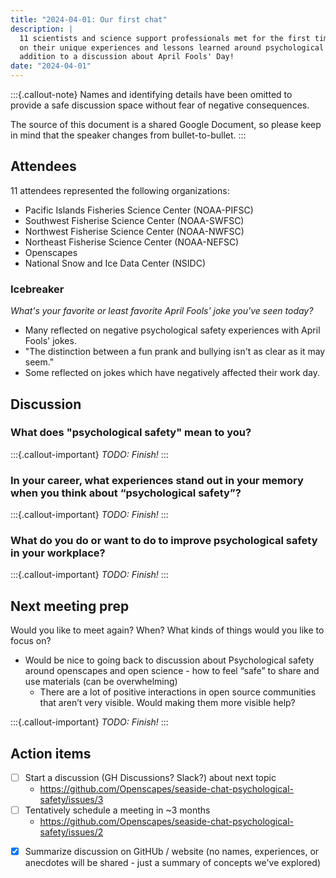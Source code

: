 ```yaml
---
title: "2024-04-01: Our first chat"
description: |
  11 scientists and science support professionals met for the first time and reflected
  on their unique experiences and lessons learned around psychological safety, in
  addition to a discussion about April Fools' Day!
date: "2024-04-01"
---
```


:::{.callout-note}
Names and identifying details have been omitted to provide a safe discussion space
without fear of negative consequences.

The source of this document is a shared Google Document, so please keep in mind that the
speaker changes from bullet-to-bullet.
:::


## Attendees

11 attendees represented the following organizations:

* Pacific Islands Fisheries Science Center (NOAA-PIFSC)
* Southwest Fisherise Science Center (NOAA-SWFSC)
* Northwest Fisherise Science Center (NOAA-NWFSC)
* Northeast Fisherise Science Center (NOAA-NEFSC)
* Openscapes
* National Snow and Ice Data Center (NSIDC)


### Icebreaker

*What's your favorite or least favorite April Fools' joke you've seen today?*

* Many reflected on negative psychological safety experiences with April Fools' jokes.
* "The distinction between a fun prank and bullying isn't as clear as it may seem."
* Some reflected on jokes which have negatively affected their work day.


## Discussion

### What does "psychological safety" mean to you?

:::{.callout-important}
_TODO: Finish!_
:::


### In your career, what experiences stand out in your memory when you think about “psychological safety”?

:::{.callout-important}
_TODO: Finish!_
:::


### What do you do or want to do to improve psychological safety in your workplace?

:::{.callout-important}
_TODO: Finish!_
:::


## Next meeting prep

Would you like to meet again? When? What kinds of things would you like to focus on?

* Would be nice to going back to discussion about Psychological safety
  around openscapes and open science - how to feel “safe” to share and use materials
  (can be overwhelming)
   * There are a lot of positive interactions in open source communities that
     aren’t very visible. Would making them more visible help?


:::{.callout-important}
_TODO: Finish!_
:::


## Action items

* [ ] Start a discussion (GH Discussions? Slack?) about next topic
    * <https://github.com/Openscapes/seaside-chat-psychological-safety/issues/3>
* [ ] Tentatively schedule a meeting in ~3 months
    * <https://github.com/Openscapes/seaside-chat-psychological-safety/issues/2>
- [x] Summarize discussion on GitHUb / website (no names, experiences, or anecdotes will be
  shared - just a summary of concepts we've explored)
